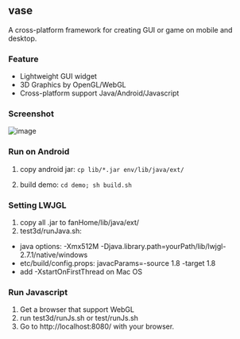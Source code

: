 ## vase

A cross-platform framework for creating GUI or game on mobile and desktop.

### Feature
- Lightweight GUI widget
- 3D Graphics by OpenGL/WebGL
- Cross-platform support Java/Android/Javascript

### Screenshot

![image](https://raw.githubusercontent.com/fanx-dev/vase/master/res/snap.png)


### Run on Android
  1. copy android jar:
  ```cp lib/*.jar env/lib/java/ext/```

  2. build demo:
  ```cd demo; sh build.sh```

### Setting LWJGL
1. copy all .jar to fanHome/lib/java/ext/
2. test3d/runJava.sh:
  * java options: -Xmx512M -Djava.library.path=yourPath/lib/lwjgl-2.7.1/native/windows
  * etc/build/config.props: javacParams=-source 1.8 -target 1.8
  * add -XstartOnFirstThread on Mac OS

### Run Javascript
1. Get a browser that support WebGL
2. run test3d/runJs.sh or test/runJs.sh
3. Go to http://localhost:8080/ with your browser.

